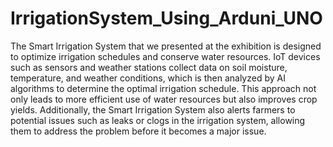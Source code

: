# IrrigationSystem_Using_Arduni_UNO

The Smart Irrigation System that we presented at the exhibition is designed to optimize irrigation schedules and conserve water resources. IoT devices such as sensors and weather stations collect data on soil moisture, temperature, and weather conditions, which is then analyzed by AI algorithms to determine the optimal irrigation schedule. This approach not only leads to more efficient use of water resources but also improves crop yields. Additionally, the Smart Irrigation System also alerts farmers to potential issues such as leaks or clogs in the irrigation system, allowing them to address the problem before it becomes a major issue.